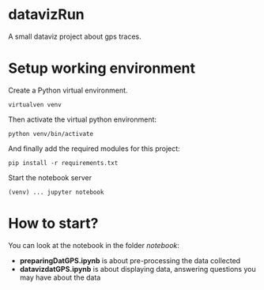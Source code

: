 # datavizRun
A small dataviz project about gps traces.

# Setup working environment

Create a Python virtual environment.
```
virtualven venv
```

Then activate the virtual python environment:
```
python venv/bin/activate
```

And finally add the required modules for this project:
```
pip install -r requirements.txt
```

Start the notebook server
```
(venv) ... jupyter notebook
```

# How to start?

You can look at the notebook in the folder *notebook*:
+ **preparingDatGPS.ipynb** is about pre-processing the data collected
+ **datavizdatGPS.ipynb** is about displaying data, answering questions you may have about the data